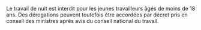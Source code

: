 Le travail de nuit est interdit pour les jeunes travailleurs âgés de moins de 18 ans.
Des dérogations peuvent toutefois être accordées par décret pris en conseil des ministres après avis du conseil national du travail.